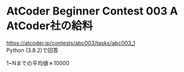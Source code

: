 # AtCoder Beginner Contest 003 A AtCoder社の給料  
https://atcoder.jp/contests/abc003/tasks/abc003_1  
Python (3.8.2)で回答  

1~Nまでの平均値＊10000
